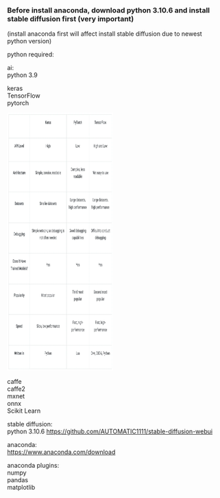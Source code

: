 ### Before install anaconda, download python 3.10.6 and install stable diffusion first (very important)
(install anaconda first will affect install stable diffusion due to newest python version)

python required:  

ai:  
python 3.9  

keras  
TensorFlow  
pytorch  

<div>
<img src="https://github.com/kitleong97/software/blob/main/python_application/1%20NKBNWP3arktKZEOrcxojDA.webp" width="49%" height="600px" alt="ai frameworks" >  
</div>

caffe  
caffe2  
mxnet  
onnx  
Scikit Learn



stable diffusion:  
python 3.10.6 
https://github.com/AUTOMATIC1111/stable-diffusion-webui  

anaconda:  
https://www.anaconda.com/download  

anaconda plugins:  
numpy  
pandas  
matplotlib  

